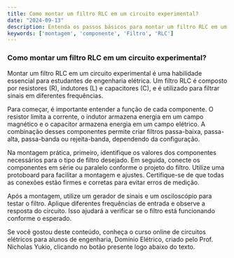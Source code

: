 ```yaml
---
title: Como montar um filtro RLC em um circuito experimental?
date: "2024-09-13"
description: Entenda os passos básicos para montar um filtro RLC em um circuito experimental e sua importância em aplicações práticas.
keywords: ['montagem', 'componente', 'Filtro', 'RLC']
---
```


### Como montar um filtro RLC em um circuito experimental?

Montar um filtro RLC em um circuito experimental é uma habilidade essencial para estudantes de engenharia elétrica. Um filtro RLC é composto por resistores (R), indutores (L) e capacitores (C), e é utilizado para filtrar sinais em diferentes frequências. 

Para começar, é importante entender a função de cada componente. O resistor limita a corrente, o indutor armazena energia em um campo magnético e o capacitor armazena energia em um campo elétrico. A combinação desses componentes permite criar filtros passa-baixa, passa-alta, passa-banda ou rejeita-banda, dependendo da configuração.

Na montagem prática, primeiro, identifique os valores dos componentes necessários para o tipo de filtro desejado. Em seguida, conecte os componentes em série ou paralelo conforme o projeto do filtro. Utilize uma protoboard para facilitar a montagem e ajustes. Certifique-se de que todas as conexões estão firmes e corretas para evitar erros de medição.

Após a montagem, utilize um gerador de sinais e um osciloscópio para testar o filtro. Aplique diferentes frequências de entrada e observe a resposta do circuito. Isso ajudará a verificar se o filtro está funcionando conforme o esperado.

Se você gostou deste conteúdo, conheça o curso online de circuitos elétricos para alunos de engenharia, Domínio Elétrico, criado pelo Prof. Nicholas Yukio, clicando no botão presente logo abaixo do texto.